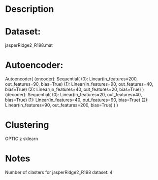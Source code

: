 # Description


# Dataset:
jasperRidge2_R198.mat

# Autoencoder: 

Autoencoder(
  (encoder): Sequential(
    (0): Linear(in_features=200, out_features=90, bias=True)
    (1): Linear(in_features=90, out_features=40, bias=True)
    (2): Linear(in_features=40, out_features=20, bias=True)
  )
  (decoder): Sequential(
    (0): Linear(in_features=20, out_features=40, bias=True)
    (1): Linear(in_features=40, out_features=90, bias=True)
    (2): Linear(in_features=90, out_features=200, bias=True)
  )
)

# Clustering

OPTIC z sklearn

# Notes

Number of clasters for jasperRidge2_R198 dataset: 4
